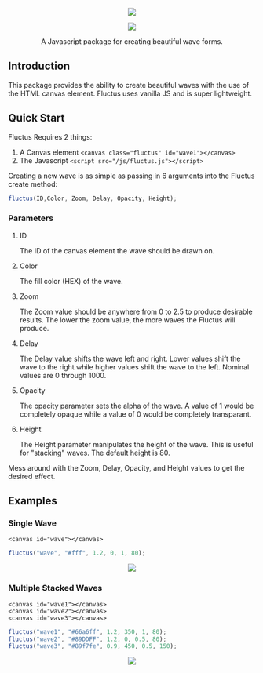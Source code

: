 <p align="center"><img src="https://eagleappteam.com/images/fluctus.png"></p>

<p align="center"><img src="https://eagleappteam.com/images/waves3.png"></p>

<p align="center">A Javascript package for creating beautiful wave forms.</p>

## Introduction

This package provides the ability to create beautiful waves with the use of the HTML canvas element. Fluctus uses vanilla JS and is super lightweight.

## Quick Start

Fluctus Requires 2 things:

1. A Canvas element ``` <canvas class="fluctus" id="wave1"></canvas> ```
2. The Javascript ``` <script src="/js/fluctus.js"></script> ```

Creating a new wave is as simple as passing in 6 arguments into the Fluctus create method:

```javascript
fluctus(ID,Color, Zoom, Delay, Opacity, Height); 
```

### Parameters

1. ID

   The ID of the canvas element the wave should be drawn on.
2. Color

   The fill color (HEX) of the wave.
3. Zoom

   The Zoom value should be anywhere from 0 to 2.5 to produce desirable results. The lower the zoom value, the more waves the Fluctus will produce.
4. Delay

   The Delay value shifts the wave left and right. Lower values shift the wave to the right while higher values shift the wave to the left. Nominal values are 0 through 1000.
5. Opacity

   The opacity parameter sets the alpha of the wave. A value of 1 would be completely opaque while a value of 0 would be completely transparant.
6. Height

   The Height parameter manipulates the height of the wave. This is useful for "stacking" waves. The default height is 80.

Mess around with the Zoom, Delay, Opacity, and Height values to get the desired effect.

## Examples

### Single Wave

```
<canvas id="wave"></canvas>
```

```javascript
fluctus("wave", "#fff", 1.2, 0, 1, 80);
```

<p align="center"><img src="https://eagleappteam.com/images/waveexample1.png"></p>

### Multiple Stacked Waves

```
<canvas id="wave1"></canvas>
<canvas id="wave2"></canvas>
<canvas id="wave3"></canvas>
```

```javascript
fluctus("wave1", "#66a6ff", 1.2, 350, 1, 80);
fluctus("wave2", "#89DDFF", 1.2, 0, 0.5, 80);
fluctus("wave3", "#89f7fe", 0.9, 450, 0.5, 150);
```

<p align="center"><img src="https://eagleappteam.com/images/waveexample2.png"></p>

